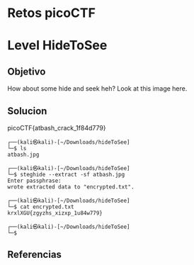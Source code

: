 # Retos picoCTF

# Level HideToSee

## Objetivo
How about some hide and seek heh? Look at this image here.

## Solucion
picoCTF{atbash_crack_1f84d779}

```
┌──(kali㉿kali)-[~/Downloads/hideToSee]
└─$ ls
atbash.jpg
                                                                    
┌──(kali㉿kali)-[~/Downloads/hideToSee]
└─$ steghide --extract -sf atbash.jpg
Enter passphrase: 
wrote extracted data to "encrypted.txt".
                                                                    
┌──(kali㉿kali)-[~/Downloads/hideToSee]
└─$ cat encrypted.txt 
krxlXGU{zgyzhs_xizxp_1u84w779}
                                                                    
┌──(kali㉿kali)-[~/Downloads/hideToSee]
└─$ 

```

## Referencias


